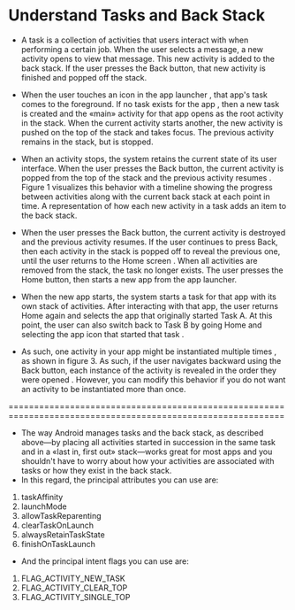 # Understand Tasks and Back Stack

- A task is a collection of activities that users interact with when performing a certain job. When the user selects a message, a new activity opens to view that message. This new activity is added to the back stack. If the user presses the Back button, that new activity is finished and popped off the stack.

- When the user touches an icon in the app launcher , that app's task comes to the foreground. If no task exists for the app , then a new task is created and the «main» activity for that app opens as the root activity in the stack. When the current activity starts another, the new activity is pushed on the top of the stack and takes focus. The previous activity remains in the stack, but is stopped.

- When an activity stops, the system retains the current state of its user interface. When the user presses the Back button, the current activity is popped from the top of the stack and the previous activity resumes . Figure 1 visualizes this behavior with a timeline showing the progress between activities along with the current back stack at each point in time. A representation of how each new activity in a task adds an item to the back stack.

- When the user presses the Back button, the current activity is destroyed and the previous activity resumes. If the user continues to press Back, then each activity in the stack is popped off to reveal the previous one, until the user returns to the Home screen . When all activities are removed from the stack, the task no longer exists. The user presses the Home button, then starts a new app from the app launcher.

- When the new app starts, the system starts a task for that app with its own stack of activities. After interacting with that app, the user returns Home again and selects the app that originally started Task A. At this point, the user can also switch back to Task B by going Home and selecting the app icon that started that task .

- As such, one activity in your app might be instantiated multiple times , as shown in figure 3. As such, if the user navigates backward using the Back button, each instance of the activity is revealed in the order they were opened . However, you can modify this behavior if you do not want an activity to be instantiated more than once.


============================================================================================================

- The way Android manages tasks and the back stack, as described above—by placing all activities started in succession in the same task and in a «last in, first out» stack—works great for most apps and you shouldn't have to worry about how your activities are associated with tasks or how they exist in the back stack.
- In this regard, the principal attributes you can use are:

1. taskAffinity
1. launchMode
1. allowTaskReparenting
1. clearTaskOnLaunch
1. alwaysRetainTaskState
1. finishOnTaskLaunch

- And the principal intent flags you can use are:

1. FLAG_ACTIVITY_NEW_TASK
1. FLAG_ACTIVITY_CLEAR_TOP
1. FLAG_ACTIVITY_SINGLE_TOP
